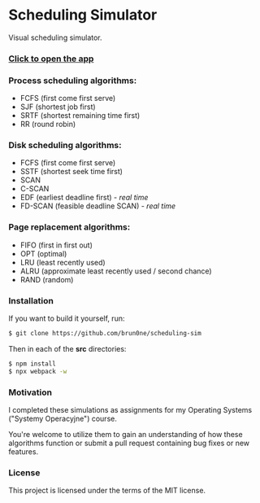 # Scheduling Simulator
 Visual scheduling simulator.

### [Click to open the app](https://brun0ne.github.io/scheduling-sim/)

### Process scheduling algorithms:
- FCFS (first come first serve)
- SJF (shortest job first)
- SRTF (shortest remaining time first)
- RR (round robin)

### Disk scheduling algorithms:
- FCFS (first come first serve)
- SSTF (shortest seek time first)
- SCAN
- C-SCAN
- EDF (earliest deadline first) - *real time*
- FD-SCAN (feasible deadline SCAN) - *real time*

### Page replacement algorithms:
- FIFO (first in first out)
- OPT (optimal)
- LRU (least recently used)
- ALRU (approximate least recently used / second chance)
- RAND (random)

### Installation
If you want to build it yourself, run:
```bash
$ git clone https://github.com/brun0ne/scheduling-sim
```

Then in each of the **src** directories:
```bash
$ npm install
$ npx webpack -w
```

### Motivation
I completed these simulations as assignments for my Operating Systems ("Systemy Operacyjne") course.

You're welcome to utilize them to gain an understanding of how these algorithms function or submit a pull request containing bug fixes or new features.

### License
This project is licensed under the terms of the MIT license.